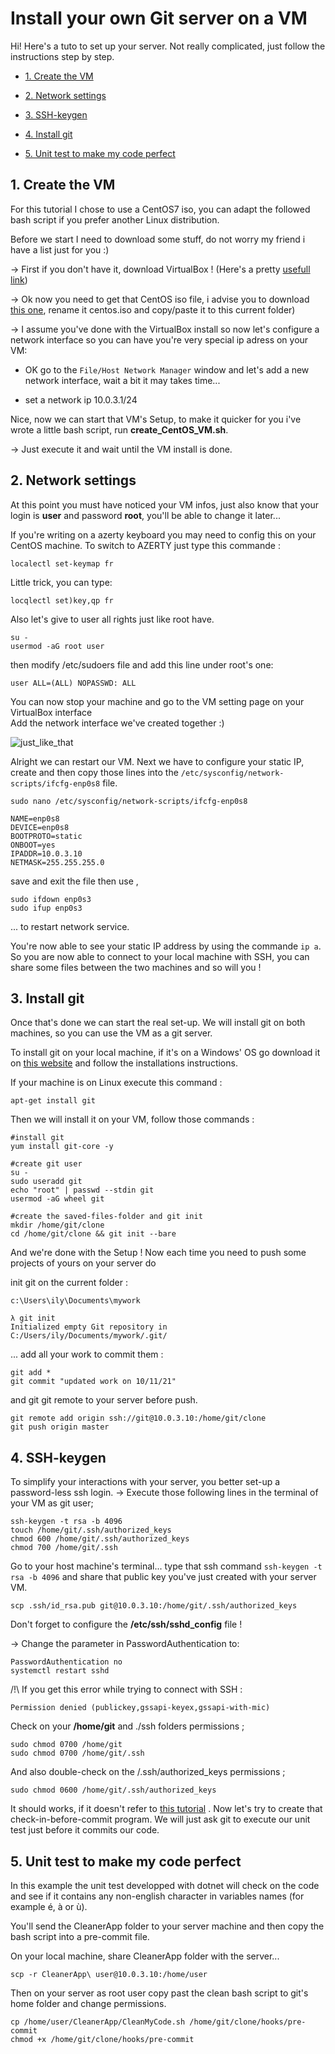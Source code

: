 ﻿

# Install your own Git server on a VM

Hi! Here's a tuto to set up your server. Not really complicated, just follow the instructions step by step.

  
-  [1. Create the VM](#1-create-the-vm)

-  [2. Network settings](#2-network-settings)

-  [3. SSH-keygen](#3-ssh-keygen)

-  [4. Install git](#4-install-git)

-  [5. Unit test to make my code perfect](#5-unit-test-to-make-my-code-perfect)


## 1. Create the VM


For this tutorial I chose to use a CentOS7 iso, you can adapt the followed bash script if you prefer another Linux distribution.

Before we start I need to download some stuff, do not worry my friend i have a list just for you :)

-> First if you don't have it, download VirtualBox ! (Here's a pretty [usefull link](https://www.virtualbox.org/wiki/Downloads))

-> Ok now you need to get that CentOS iso file, i advise you to download [this one](https://www.centos.org/download/), rename it centos.iso and copy/paste it to this current folder)

-> I assume you've done with the VirtualBox install so now let's configure a network interface so you can have you're very special ip adress on your VM:

- OK go to the `File/Host Network Manager` window and let's add a new network interface, wait a bit it may takes time...

- set a network ip 10.0.3.1/24

Nice, now we can start that VM's Setup, to make it quicker for you i've wrote a little bash script, run **create_CentOS_VM.sh**.

-> Just execute it and wait until the VM install is done.

## 2. Network settings

At this point you must have noticed your VM infos, just also know that your login is **user** and password **root**, you'll be able to change it later...

If you're writing on a azerty keyboard you may need to config this on your CentOS machine.
To switch to AZERTY just type this commande :

    localectl set-keymap fr

Little trick, you can type:

    locqlectl set)key,qp fr

Also let's give to user all rights just like root have.

    su -
    usermod -aG root user

then modify /etc/sudoers file and add this line under root's one:

    user ALL=(ALL) NOPASSWD: ALL
    
You can now stop your machine and go to the VM setting page on your VirtualBox interface  
Add the network interface we've created together :)


![just_like_that](https://cdn.discordapp.com/attachments/889061317321838627/905803252736622632/unknown.png)

Alright we can restart our VM.
Next we have to configure your static IP, create and then copy those lines into the `/etc/sysconfig/network-scripts/ifcfg-enp0s8` file.

```
sudo nano /etc/sysconfig/network-scripts/ifcfg-enp0s8
```
```
NAME=enp0s8
DEVICE=enp0s8
BOOTPROTO=static
ONBOOT=yes
IPADDR=10.0.3.10
NETMASK=255.255.255.0
```
save and exit the file then use ,

```
sudo ifdown enp0s3
sudo ifup enp0s3
```
... to restart network service.

You're now able to see your static IP address by using the commande `ip a`.
So you are now able to connect to your local machine with SSH, you can share some files between the two machines and so will you !

## 3. Install git  

Once that's done we can start the real set-up.
We will install git on both machines, so you can use the VM as a git server.

To install git on your local machine, if it's on a Windows' OS go download it on [this website](https://git-scm.com/download/win) and follow the installations instructions.

If your machine is on Linux execute this command :

    apt-get install git

Then we will install it on your VM, follow those commands :

```
#install git
yum install git-core -y

#create git user
su -
sudo useradd git
echo "root" | passwd --stdin git
usermod -aG wheel git

#create the saved-files-folder and git init
mkdir /home/git/clone
cd /home/git/clone && git init --bare
```
And we're done with the Setup !
Now each time you need to push some projects of yours on your server do

init git on the current folder :

```
c:\Users\ily\Documents\mywork

λ git init
Initialized empty Git repository in C:/Users/ily/Documents/mywork/.git/
```

... add all your work to commit them :

    git add *
    git commit "updated work on 10/11/21"

and git git remote to your server before push.

    git remote add origin ssh://git@10.0.3.10:/home/git/clone
    git push origin master

## 4. SSH-keygen

To simplify your interactions with your server, you better set-up a password-less ssh login.
-> Execute those following lines in the terminal of your VM as git user;

```
ssh-keygen -t rsa -b 4096
touch /home/git/.ssh/authorized_keys
chmod 600 /home/git/.ssh/authorized_keys
chmod 700 /home/git/.ssh
```
Go to your host machine's terminal...
type that ssh command `ssh-keygen -t rsa -b 4096` and share that public key you've just created with your server VM.


    scp .ssh/id_rsa.pub git@10.0.3.10:/home/git/.ssh/authorized_keys

Don't forget to configure the **/etc/ssh/sshd_config** file !

-> Change the parameter in PasswordAuthentication to:

    PasswordAuthentication no
    systemctl restart sshd

/!\ If you get this error while trying to connect with SSH :

```output
Permission denied (publickey,gssapi-keyex,gssapi-with-mic)
```
Check on your **/home/git** and ./ssh folders permissions ;  

    sudo chmod 0700 /home/git
    sudo chmod 0700 /home/git/.ssh
    
And also double-check on the /.ssh/authorized_keys permissions ;

    sudo chmod 0600 /home/git/.ssh/authorized_keys

It should works, if it doesn't refer to [this tutorial](https://phoenixnap.com/kb/ssh-permission-denied-publickey) .
Now let's try to create that check-in-before-commit program.
We will just ask git to execute our unit test just before it commits our code.

## 5. Unit test to make my code perfect

In this example the unit test developped with dotnet will check on the code and see if it contains any non-english character in variables names (for example é, à or ù).

You'll send the CleanerApp folder to your server machine and then copy the bash script into a pre-commit file.

On your local machine, share CleanerApp folder with the server...

    scp -r CleanerApp\ user@10.0.3.10:/home/user

Then on your server as root user copy past the clean bash script to git's home folder and change permissions.

    cp /home/user/CleanerApp/CleanMyCode.sh /home/git/clone/hooks/pre-commit
    chmod +x /home/git/clone/hooks/pre-commit
